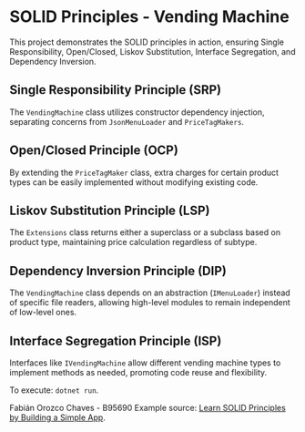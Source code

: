 # SOLID Principles - Vending Machine

This project demonstrates the SOLID principles in action, ensuring Single Responsibility, Open/Closed, Liskov Substitution, Interface Segregation, and Dependency Inversion.

## Single Responsibility Principle (SRP)

The `VendingMachine` class utilizes constructor dependency injection, separating concerns from `JsonMenuLoader` and `PriceTagMakers`.

## Open/Closed Principle (OCP)

By extending the `PriceTagMaker` class, extra charges for certain product types can be easily implemented without modifying existing code.

## Liskov Substitution Principle (LSP)

The `Extensions` class returns either a superclass or a subclass based on product type, maintaining price calculation regardless of subtype.

## Dependency Inversion Principle (DIP)

The `VendingMachine` class depends on an abstraction (`IMenuLoader`) instead of specific file readers, allowing high-level modules to remain independent of low-level ones.

## Interface Segregation Principle (ISP)

Interfaces like `IVendingMachine` allow different vending machine types to implement methods as needed, promoting code reuse and flexibility.

To execute: `dotnet run`.

Fabián Orozco Chaves - B95690
Example source: [Learn SOLID Principles by Building a Simple App](https://medium.com/@hdmdhr/learn-solid-principles-by-building-a-simple-app-2111184df426).

